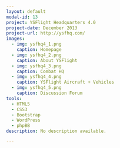 ```yaml
---
layout: default
modal-id: 13
project: YSFlight Headquarters 4.0
project-date: December 2013
project-url: http://ysfhq.com/
images:
  - img: ysfhq4_1.png
    caption: Homepage
  - img: ysfhq4_2.png
    caption: About YSFlight
  - img: ysfhq4_3.png
    caption: Combat HQ
  - img: ysfhq4_4.png
    caption: YSFlight Aircraft + Vehicles
  - img: ysfhq4_5.png
    caption: Discussion Forum
tools:
  - HTML5
  - CSS3
  - Bootstrap
  - WordPress
  - phpBB
description: No description available.

---
```


